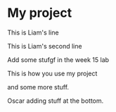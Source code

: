My project
==========
This is Liam's line

This is Liam's second line

Add some stufgf in the week 15 lab

This is how you use my project

and some more stuff.

Oscar adding stuff at the bottom.
